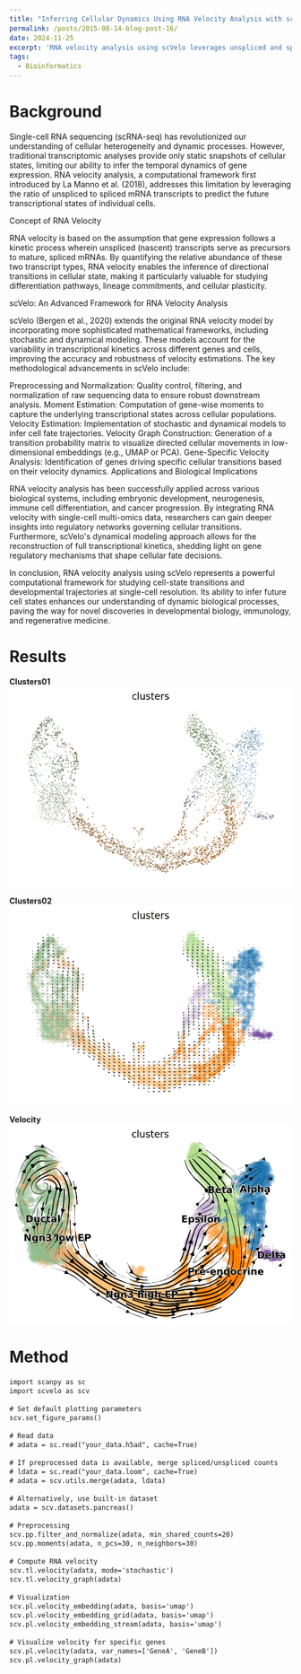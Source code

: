 ```yaml
---
title: "Inferring Cellular Dynamics Using RNA Velocity Analysis with scVelo"
permalink: /posts/2015-08-14-blog-post-16/
date: 2024-11-25
excerpt: 'RNA velocity analysis using scVelo leverages unspliced and spliced transcript dynamics to predict future cell states. <br/><img src="/images/blog_Velocity/velocity.png">'
tags:
  - Bioinformatics
---
```


Background
======
Single-cell RNA sequencing (scRNA-seq) has revolutionized our understanding of cellular heterogeneity and dynamic processes. However, traditional transcriptomic analyses provide only static snapshots of cellular states, limiting our ability to infer the temporal dynamics of gene expression. RNA velocity analysis, a computational framework first introduced by La Manno et al. (2018), addresses this limitation by leveraging the ratio of unspliced to spliced mRNA transcripts to predict the future transcriptional states of individual cells.

Concept of RNA Velocity

RNA velocity is based on the assumption that gene expression follows a kinetic process wherein unspliced (nascent) transcripts serve as precursors to mature, spliced mRNAs. By quantifying the relative abundance of these two transcript types, RNA velocity enables the inference of directional transitions in cellular state, making it particularly valuable for studying differentiation pathways, lineage commitments, and cellular plasticity.

scVelo: An Advanced Framework for RNA Velocity Analysis

scVelo (Bergen et al., 2020) extends the original RNA velocity model by incorporating more sophisticated mathematical frameworks, including stochastic and dynamical modeling. These models account for the variability in transcriptional kinetics across different genes and cells, improving the accuracy and robustness of velocity estimations. The key methodological advancements in scVelo include:

Preprocessing and Normalization: Quality control, filtering, and normalization of raw sequencing data to ensure robust downstream analysis.
Moment Estimation: Computation of gene-wise moments to capture the underlying transcriptional states across cellular populations.
Velocity Estimation: Implementation of stochastic and dynamical models to infer cell fate trajectories.
Velocity Graph Construction: Generation of a transition probability matrix to visualize directed cellular movements in low-dimensional embeddings (e.g., UMAP or PCA).
Gene-Specific Velocity Analysis: Identification of genes driving specific cellular transitions based on their velocity dynamics.
Applications and Biological Implications

RNA velocity analysis has been successfully applied across various biological systems, including embryonic development, neurogenesis, immune cell differentiation, and cancer progression. By integrating RNA velocity with single-cell multi-omics data, researchers can gain deeper insights into regulatory networks governing cellular transitions. Furthermore, scVelo's dynamical modeling approach allows for the reconstruction of full transcriptional kinetics, shedding light on gene regulatory mechanisms that shape cellular fate decisions.

In conclusion, RNA velocity analysis using scVelo represents a powerful computational framework for studying cell-state transitions and developmental trajectories at single-cell resolution. Its ability to infer future cell states enhances our understanding of dynamic biological processes, paving the way for novel discoveries in developmental biology, immunology, and regenerative medicine.

Results
======

**Clusters01** <img src="/images/blog_Velocity/clusters01.png"><br/>

**Clusters02** <img src="/images/blog_Velocity/clusters02.png"><br/>

**Velocity** <img src="/images/blog_Velocity/velocity.png"><br/>






Method
======
```Linux
import scanpy as sc
import scvelo as scv

# Set default plotting parameters
scv.set_figure_params()

# Read data
# adata = sc.read("your_data.h5ad", cache=True)

# If preprocessed data is available, merge spliced/unspliced counts
# ldata = sc.read("your_data.loom", cache=True)
# adata = scv.utils.merge(adata, ldata)

# Alternatively, use built-in dataset
adata = scv.datasets.pancreas()

# Preprocessing
scv.pp.filter_and_normalize(adata, min_shared_counts=20)
scv.pp.moments(adata, n_pcs=30, n_neighbors=30)

# Compute RNA velocity
scv.tl.velocity(adata, mode='stochastic')
scv.tl.velocity_graph(adata)

# Visualization
scv.pl.velocity_embedding(adata, basis='umap')
scv.pl.velocity_embedding_grid(adata, basis='umap')
scv.pl.velocity_embedding_stream(adata, basis='umap')

# Visualize velocity for specific genes
scv.pl.velocity(adata, var_names=['GeneA', 'GeneB'])
scv.pl.velocity_graph(adata)

```
